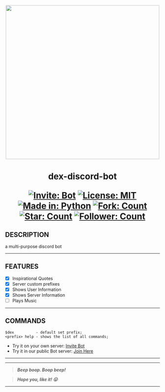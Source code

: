 <h3 align="center"><a href="https://discord.com/api/oauth2/authorize?client_id=946829157445296188&permissions=534760651840&scope=bot"><img src="https://user-images.githubusercontent.com/63065397/155839904-29ff9faa-f349-4d40-b21c-8f48b856e3a9.jpg" width="500"></a></h3>

<h1 align="center"> 
  
  dex-discord-bot
  
  [![Invite: Bot](https://img.shields.io/badge/Add%20to-your%20server-purple.svg)](https://discord.com/api/oauth2/authorize?client_id=946829157445296188&permissions=397590396532&scope=bot) [![License: MIT](https://img.shields.io/badge/License-MIT-red.svg)](https://github.com/code-chaser/dex/blob/main/LICENSE) [![Made in: Python](https://img.shields.io/badge/Made%20in-Python-yellow.svg)](https://github.com/code-chaser/dex/) [![Fork: Count](https://img.shields.io/github/forks/code-chaser/dex?color=blue&label=Forks)](https://github.com/code-chaser/dex/) [![Star: Count](https://img.shields.io/github/stars/code-chaser/dex?color=brightgreen&label=Stars)](https://github.com/code-chaser/dex/) [![Follower: Count](https://img.shields.io/github/followers/code-chaser?color=cb5786&label=Followers)](https://github.com/code-chaser/)

</h1>

## DESCRIPTION
a multi-purpose discord bot
___
## FEATURES
- [x] Inspirational Quotes
- [x] Server custom prefixes
- [x] Shows User Information
- [x] Shows Server Information
- [ ] Plays Music
___
## COMMANDS
```
$dex          - default set prefix;
<prefix> help - shows the list of all commands;
```
- Try it on your own server: [Invite Bot](https://discord.com/api/oauth2/authorize?client_id=946829157445296188&permissions=397590396532&scope=bot)
- Try it in our public Bot server: [Join Here](https://discord.gg/d8Jq64huq2)
___

___
> ***Beep boop. Boop beep!***

> ***Hope you, like it! 😛***
___
